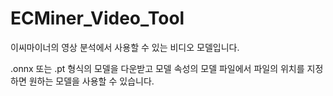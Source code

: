 # ECMiner_Video_Tool
이씨마이너의 영상 분석에서 사용할 수 있는 비디오 모델입니다.  

.onnx 또는 .pt 형식의 모델을 다운받고 모델 속성의 모델 파일에서 파일의 위치를 지정하면 원하는 모델을 사용할 수 있습니다.
